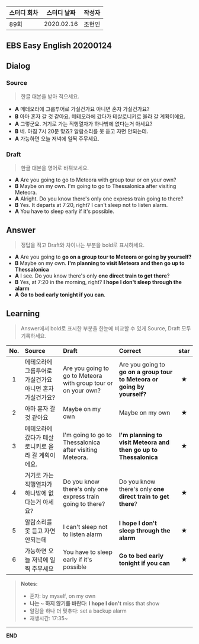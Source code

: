 **스터디 회차** | **스터디 날짜** | **작성자**
---| ---| ---|
89회  | 2020.02.16  | 조현인 |  

## EBS Easy English 20200124

## Dialog

### Source

> 한글 대본을 받아 적으세요.

* **A** 메테오라에 그룹투어로 가실건가요 아니면 혼자 가실건가요?
* **B** 아마 혼자 갈 것 같아요. 메테오라에 갔다가 테살로니키로 올라 갈 계획이에요.
* **A** 그렇군요. 거기로 가는 직행열차가 하나밖에 없다는거 아세요?
* **B** 네. 아침 7시 20분 맞죠? 알람소리를 못 듣고 자면 안되는데.
* **A** 가능하면 오늘 저녁에 일찍 주무세요.

### Draft

> 한글 대본을 영어로 바꿔보세요.

* **A** Are you going to go to Meteora with group tour or on your own?
* **B** Maybe on my own. I'm going to go to Thessalonica after visiting Meteora.
* **A** Alright. Do you know there's only one express train going to there?
* **B** Yes. It departs at 7:20, right? I can't sleep not to listen alarm.
* **A** You have to sleep early if it's possible.

## Answer

> 정답을 적고 Draft와 차이나는 부분을 bold로 표시하세요.

* **A** Are you going to **go on a group tour to Meteora or going by yourself?**
* **B** Maybe on my own. **I'm planning to visit Meteora and then go up to Thessalonica**
* **A** I see. Do you know there's only **one direct train to get there**?
* **B** Yes, at 7:20 in the morning, right? **I hope I don't sleep through the alarm**
* **A** **Go to bed early tonight if you can**.

## Learning

> Answer에서 bold로 표시한 부분을 한눈에 비교할 수 있게 Source, Draft 모두 기록하세요.

| No. | Source | Draft | Correct | star |
| :---: | :--- | :--- | :--- | :---: |
| 1 | 메테오라에 그룹투어로 가실건가요 아니면 혼자 가실건가요? | Are you going to go to Meteora with group tour or on your own? | Are you going to **go on a group tour to Meteora or going by yourself?** | ★ |
| 2 |  아마 혼자 갈 것 같아요 | Maybe on my own | Maybe on my own | ★ |
| 3 | 메테오라에 갔다가 테살로니키로 올라 갈 계획이에요. |I'm going to go to Thessalonica after visiting Meteora. | **I'm planning to visit Meteora and then go up to Thessalonica** | ★ |
| 4 | 거기로 가는 직행열차가 하나밖에 없다는거 아세요? | Do you know there's only one express train going to there? | Do you know there's only **one direct train to get there**? | ★ |
| 5 | 알람소리를 못 듣고 자면 안되는데 |I can't sleep not to listen alarm | **I hope I don't sleep through the alarm** | ★ |
| 6 | 가능하면 오늘 저녁에 일찍 주무세요 | You have to sleep early if it's possible | **Go to bed early tonight if you can**  | ★ |

> **Notes:**
> * 혼자: by myself, on my own
> * **나는 ~ 하지 않기를 바란다**: **I hope I don't** miss that show
> * 알람을 하나 더 맞추다: set a backup alarm
> * 재생시간: 17:35~


---

**END**
